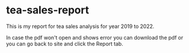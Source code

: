 # tea-sales-report
This is my report for tea sales analysis for year 2019 to 2022.

In case the pdf won't open and shows error you can download the pdf  or you can go back to site and click the Report tab.
